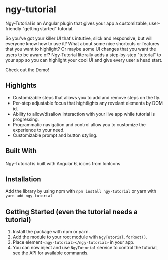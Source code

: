 # ngy-tutorial

Ngy-Tutorial is an Angular plugin that gives your app a customizable, user-friendly "getting started" tutorial. 

So you've got your killer UI that's intutive, slick and responsive, but will everyone know how to use it? What about some nice shortcuts or features that you want to highlight? Or maybe some UI changes that you want the users to be aware of? Ngy-Tutorial literally adds a step-by-step "tutorial" to your app so you can highlight your cool UI and give every user a head start.

Check out the Demo!

## Highlghts

 - Customizable steps that allows you to add and remove steps on the fly.
 - Per-step adjustable focus that hightlights any revelant elements by DOM id.
 - Ability to allow/disallow interaction with your live app while tutorial is progressing.
 - Programmatic navigation and control allow you to customize the experience to your need.
 - Customizable prompt and button styling.

## Built With

Ngy-Tutorial is built with Angular 6, icons from IonIcons

## Installation

Add the library by using npm with `npm install ngy-tutorial` or yarn with `yarn add ngy-tutorial`

## Getting Started (even the tutorial needs a tutorial)

1. Install the package with npm or yarn.
2. Add the module to your root module with `NgyTutorial.forRoot()`.
3. Place element `<ngy-tutorial></ngy-tutorial>` in your app.
4. You can now inject and use `NgyTutorial` service to control the tutorial, see the API for available commands.